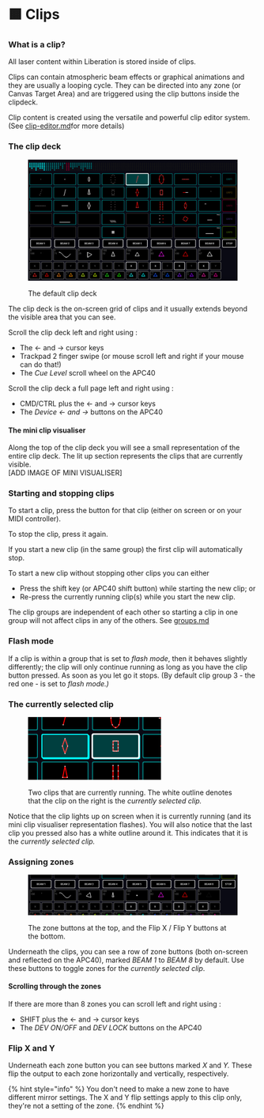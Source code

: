 # 🟧 Clips

### What is a clip?

All laser content within Liberation is stored inside of clips.&#x20;

Clips can contain atmospheric beam effects or graphical animations and they are usually a looping cycle. They can be directed into any zone (or Canvas Target Area) and are triggered using the clip buttons inside the clipdeck.

Clip content is created using the versatile and powerful clip editor system. (See [clip-editor.md](../../designing-content/clip-editor.md "mention")for more details)

### The clip deck

<figure><img src="../../.gitbook/assets/clips-clip-deck" alt=""><figcaption><p>The default clip deck</p></figcaption></figure>

The clip deck is the on-screen grid of clips and it usually extends beyond the visible area that you can see.&#x20;

Scroll the clip deck left and right using :&#x20;

* The <- and -> cursor keys
* Trackpad 2 finger swipe (or mouse scroll left and right if your mouse can do that!)
* The _Cue Level_ scroll wheel on the APC40&#x20;

Scroll the clip deck a full page left and right using :&#x20;

* CMD/CTRL plus the <- and -> cursor keys&#x20;
* The _Device <- and ->_ buttons on the APC40

#### The mini clip visualiser

Along the top of the clip deck you will see a small representation of the entire clip deck. The lit up section represents the clips that are currently visible. \
\[ADD IMAGE OF MINI VISUALISER]

### Starting and stopping clips

To start a clip, press the button for that clip (either on screen or on your MIDI controller).&#x20;

To stop the clip, press it again.&#x20;

If you start a new clip (in the same group) the first clip will automatically stop.&#x20;

To start a new clip without stopping other clips you can either

* Press the shift key (or APC40 shift button) while starting the new clip; or&#x20;
* Re-press the currently running clip(s) while you start the new clip.&#x20;

The clip groups are independent of each other so starting a clip in one group will not affect clips in any of the others. See [groups.md](groups.md "mention")

### Flash mode

If a clip is within a group that is set to _flash mode_, then it behaves slightly differently; the clip will only continue running as long as you have the clip button pressed. As soon as you let go it stops. (By default clip group 3 - the red one - is set to _flash mode.)_

### The currently selected clip

<figure><img src="../../.gitbook/assets/clips-selected-active.png" alt="" width="269"><figcaption><p>Two clips that are currently running. The white outline denotes that the clip on the right is the <em>currently selected clip.</em></p></figcaption></figure>

Notice that the clip lights up on screen when it is currently running (and its mini clip visualiser representation flashes). You will also notice that the last clip you pressed also has a white outline around it. This indicates that it is the _currently selected clip._&#x20;

### Assigning zones

<figure><img src="../../.gitbook/assets/clips-zones" alt=""><figcaption><p>The zone buttons at the top, and the Flip X / Flip Y buttons at the bottom. </p></figcaption></figure>

Underneath the clips, you can see a row of zone buttons (both on-screen and reflected on the APC40), marked _BEAM 1_ to _BEAM 8_ by default. Use these buttons to toggle zones for the _currently selected clip_.

#### Scrolling through the zones

If there are more than 8 zones you can scroll left and right using :&#x20;

* SHIFT plus the <- and -> cursor keys
* The _DEV ON/OFF_ and _DEV LOCK_ buttons on the APC40

### Flip X and Y

Underneath each zone button you can see buttons marked _X_ and _Y._ These flip the output to each zone horizontally and vertically, respectively.&#x20;

{% hint style="info" %}
You don't need to make a new zone to have different mirror settings. The X and Y flip settings apply to this clip only, they're not a setting of the zone.&#x20;
{% endhint %}



